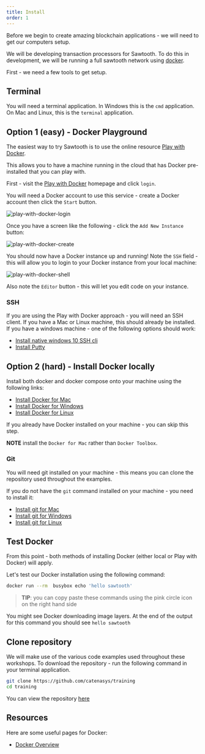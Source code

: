 ```yaml
---
title: Install
order: 1
---
```


Before we begin to create amazing blockchain applications - we will need to get our computers setup.

We will be developing transaction processors for Sawtooth.  To do this in development, we will be running a full sawtooth network using [docker](https://www.docker.com/).

First - we need a few tools to get setup.

## Terminal

You will need a terminal application.  In Windows this is the `cmd` application.  On Mac and Linux, this is the `terminal` application.

## Option 1 (easy) - Docker Playground

The easiest way to try Sawtooth is to use the online resource [Play with Docker](https://labs.play-with-docker.com/).

This allows you to have a machine running in the cloud that has Docker pre-installed that you can play with.

First - visit the [Play with Docker](https://labs.play-with-docker.com/) homepage and click `login`.

You will need a Docker account to use this service - create a Docker account then click the `Start` button.

![play-with-docker-login](/images/screens/pwd-login.png "play-with-docker-login")

Once you have a screen like the following - click the `Add New Instance` button:

![play-with-docker-create](/images/screens/pwd-create.png "play-with-docker-create")

You should now have a Docker instance up and running!  Note the `SSH` field - this will allow you to login to your Docker instance from your local machine:

![play-with-docker-shell](/images/screens/pwd-shell.png "play-with-docker-shell")

Also note the `Editor` button - this will let you edit code on your instance.

### SSH

If you are using the Play with Docker approach - you will need an SSH client.  If you have a Mac or Linux machine, this should already be installed. If you have a windows machine - one of the following options should work:

 * [Install native windows 10 SSH cli](https://websiteforstudents.com/enable-windows-10-built-in-ssh-client-server/)
 * [Install Putty](https://www.putty.org/)

## Option 2 (hard) - Install Docker locally

Install both docker and docker compose onto your machine using the following links:

 * [Install Docker for Mac](https://docs.docker.com/docker-for-mac/install/)
 * [Install Docker for Windows](https://docs.docker.com/docker-for-windows/install/)
 * [Install Docker for Linux](https://docs.docker.com/install/linux/docker-ce/ubuntu/)

If you already have Docker installed on your machine - you can skip this step.

**NOTE** install the `Docker for Mac` rather than `Docker Toolbox`.

### Git

You will need git installed on your machine - this means you can clone the repository used throughout the examples.

If you do not have the `git` command installed on your machine - you need to install it:

 * [Install git for Mac](https://git-scm.com/download/mac)
 * [Install git for Windows](https://git-scm.com/download/win)
 * [Install git for Linux](https://git-scm.com/book/en/v2/Getting-Started-Installing-Git)

## Test Docker

From this point - both methods of installing Docker (either local or Play with Docker) will apply.

Let's test our Docker installation using the following command:

```bash
docker run --rm  busybox echo 'hello sawtooth'
```

> **TIP**: you can copy paste these commands using the pink circle icon on the right hand side


You might see Docker downloading image layers.  At the end of the output for this command you should see `hello sawtooth`

## Clone repository

We will make use of the various code examples used throughout these workshops.  To download the repository - run the following command in your terminal application.

```bash
git clone https://github.com/catenasys/training
cd training
```

You can view the repository [here](https://github.com/catenasys/training)

## Resources

Here are some useful pages for Docker:

 * [Docker Overview](https://docs.docker.com/engine/docker-overview/#what-can-i-use-docker-for)
 
